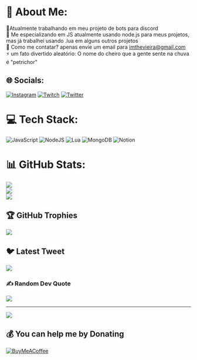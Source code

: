# 💫 About Me:
🔭Atualmente trabalhando em meu projeto de bots para discord<br>🌱 Me especializando em JS atualmente usando node.js para meus projetos, mas já trabalhei usando .lua em alguns outros projetos<br>💬 Como me contatar? apenas envie um email para imthevieira@gmail.com<br>⚡ um fato divertido aleatório: O nome do cheiro que a gente sente na chuva é "petrichor"


## 🌐 Socials:
[![Instagram](https://img.shields.io/badge/Instagram-%23E4405F.svg?logo=Instagram&logoColor=white)](https://instagram.com/imthevieira) [![Twitch](https://img.shields.io/badge/Twitch-%239146FF.svg?logo=Twitch&logoColor=white)](https://twitch.tv/buggu_) [![Twitter](https://img.shields.io/badge/Twitter-%231DA1F2.svg?logo=Twitter&logoColor=white)](https://twitter.com/imthevieira) 

# 💻 Tech Stack:
![JavaScript](https://img.shields.io/badge/javascript-%23323330.svg?style=for-the-badge&logo=javascript&logoColor=%23F7DF1E) ![NodeJS](https://img.shields.io/badge/node.js-6DA55F?style=for-the-badge&logo=node.js&logoColor=white) ![Lua](https://img.shields.io/badge/lua-%232C2D72.svg?style=for-the-badge&logo=lua&logoColor=white) ![MongoDB](https://img.shields.io/badge/MongoDB-%234ea94b.svg?style=for-the-badge&logo=mongodb&logoColor=white) ![Notion](https://img.shields.io/badge/Notion-%23000000.svg?style=for-the-badge&logo=notion&logoColor=white)
# 📊 GitHub Stats:
![](https://github-readme-stats.vercel.app/api?username=imthevieira&theme=tokyonight&hide_border=false&include_all_commits=true&count_private=true)<br/>
![](https://github-readme-streak-stats.herokuapp.com/?user=imthevieira&theme=tokyonight&hide_border=false)<br/>
![](https://github-readme-stats.vercel.app/api/top-langs/?username=imthevieira&theme=tokyonight&hide_border=false&include_all_commits=true&count_private=true&layout=compact)

## 🏆 GitHub Trophies
![](https://github-profile-trophy.vercel.app/?username=imthevieira&theme=radical&no-frame=true&no-bg=false&margin-w=4)

## 🐦 Latest Tweet
[![](https://gtce.itsvg.in/api?username=imthevieira)](https://github.com/VishwaGauravIn/github-twitter-card-embed)

### ✍️ Random Dev Quote
![](https://quotes-github-readme.vercel.app/api?type=horizontal&theme=tokyonight)

---
[![](https://visitcount.itsvg.in/api?id=imthevieira&icon=0&color=0)](https://visitcount.itsvg.in)

  ## 💰 You can help me by Donating
  [![BuyMeACoffee](https://img.shields.io/badge/Buy%20Me%20a%20Coffee-ffdd00?style=for-the-badge&logo=buy-me-a-coffee&logoColor=black)](https://buymeacoffee.com/buggu) 

  
<!-- Proudly created with GPRM ( https://gprm.itsvg.in ) -->
